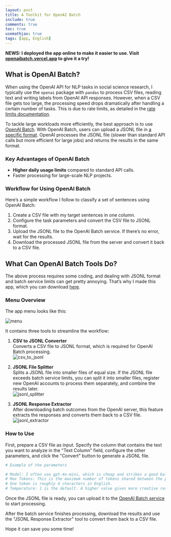 ```yaml
---
layout: post
title: A Toolkit for OpenAI Batch
include: true
comments: true
toc: true
usemathjax: true
tags: [app, English]
---
```


**NEWS: I deployed the app online to make it easier to use. Visit [openaibatch.vercel.app](https://openaibatch.vercel.app) to give it a try!**

## What is OpenAI Batch?

When using the OpenAI API for NLP tasks in social science research, I typically use the `openai` package with `pandas` to process CSV files, reading text and writing labels from OpenAI API responses. However, when a CSV file gets too large, the processing speed drops dramatically after handling a certain number of tasks. This is due to rate limits, as detailed in the [rate limits documentation](https://platform.openai.com/docs/guides/rate-limits).

To tackle large workloads more efficiently, the best approach is to use [OpenAI Batch](https://platform.openai.com/docs/guides/batch). With OpenAI Batch, users can upload a JSONL file in [a specific format](https://platform.openai.com/docs/guides/batch#1-preparing-your-batch-file). OpenAI processes the JSONL file (slower than standard API calls but more efficient for large jobs) and returns the results in the same format.

### Key Advantages of OpenAI Batch

- **Higher daily usage limits** compared to standard API calls.
- Faster processing for large-scale NLP projects.

### Workflow for Using OpenAI Batch

Here’s a simple workflow I follow to classify a set of sentences using OpenAI Batch:

1. Create a CSV file with my target sentences in one column.
2. Configure the task parameters and convert the CSV file to JSONL format.
3. Upload the JSONL file to the OpenAI Batch service. If there’s no error, wait for the results.
4. Download the processed JSONL file from the server and convert it back to a CSV file.

## What Can OpenAI Batch Tools Do?

The above process requires some coding, and dealing with JSONL format and batch service limits can get pretty annoying. That’s why I made this app, which you can download [here](https://github.com/zheqiaochen/openaibatch).

### Menu Overview

The app menu looks like this:

![menu](https://i.ibb.co/Y2gFd1n/Screenshot-2024-11-21-at-11-46-32-PM.png)

It contains three tools to streamline the workflow:

1. **CSV to JSONL Converter**  
   Converts a CSV file to JSONL format, which is required for OpenAI Batch processing.  
   ![csv_to_jsonl](https://i.ibb.co/cbbp2WW/Screenshot-2024-11-26-at-11-08-09-AM.png)

2. **JSONL File Splitter**  
   Splits a JSONL file into smaller files of equal size. If the JSONL file exceeds batch service limits, you can split it into smaller files, register new OpenAI accounts to process them separately, and combine the results later.  
   ![jsonl_splitter](https://i.ibb.co/KmkRr9v/Screenshot-2024-11-26-at-10-54-52-AM.png)

3. **JSONL Response Extractor**  
   After downloading batch outcomes from the OpenAI server, this feature extracts the responses and converts them back to a CSV file.  
   ![jsonl_extractor](https://i.ibb.co/MscjT94/Screenshot-2024-11-26-at-10-54-55-AM.png)

### How to Use

First, prepare a CSV file as input. Specify the column that contains the text you want to analyze in the "Text Column" field, configure the other parameters, and click the "Convert" button to generate a JSONL file.


```python
# Example of the parameters

# Model: I often use gpt-4o-mini, which is cheap and strikes a good balance between speed and quality.
# Max Tokens: This is the maximum number of tokens shared between the prompt and the response. 
# One token is roughly 4 characters in English.
# Temperature: 1 is the default. A higher value gives more creative responses, a lower value gives more conservative ones.
```

Once the JSONL file is ready, you can upload it to the [OpenAI Batch service](https://platform.openai.com/batches) to start processing.

After the batch service finishes processing, download the results and use the "JSONL Response Extractor" tool to convert them back to a CSV file.

Hope it can save you some time! 